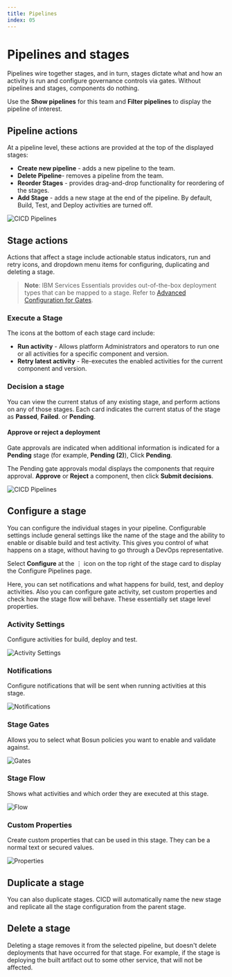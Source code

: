 ```yaml
---
title: Pipelines
index: 05
---
```


# Pipelines and stages

Pipelines wire together stages, and in turn, stages dictate what and how an activity is run and configure governance controls via gates. Without pipelines and stages, components do nothing.

Use the **Show pipelines** for this team and **Filter pipelines** to display the pipeline of interest.

## Pipeline actions

At a pipeline level, these actions are provided at the top of the displayed stages:

- **Create new pipeline** - adds a new pipeline to the team.
- **Delete Pipeline**- removes a pipeline from the team.
- **Reorder Stages** - provides drag-and-drop functionality for reordering of the stages.
- **Add Stage** - adds a new stage at the end of the pipeline. By default, Build, Test, and Deploy activities are turned off.

![CICD Pipelines](./assets/img/pipelines-main.png)

## Stage actions

Actions that affect a stage include actionable status indicators, run and retry icons, and dropdown menu items for configuring, duplicating and deleting a stage. 

> **Note**: IBM Services Essentials provides out-of-the-box deployment types that can be mapped to a stage. Refer to [Advanced Configuration for Gates](/boomerang-cicd/how-to-guide/deployment-types).

### Execute a Stage

The icons at the bottom of each stage card include:
- **Run activity** - Allows platform Administrators and operators to run one or all activities for a specific component and version.
- **Retry latest activity** - Re-executes the enabled activities for the current component and version.

### Decision a stage

You can view the current status of any existing stage, and perform actions on any of those stages. Each card indicates the current status of the stage as **Passed**, **Failed**. or **Pending**.

#### Approve or reject a deployment

Gate approvals are indicated when additional information is indicated for a **Pending** stage (for example, **Pending (2)**), Click **Pending**. 

The Pending gate approvals modal displays the components that require approval. **Approve** or **Reject** a component, then click **Submit decisions**.

![CICD Pipelines](./assets/img/pipelines-pending-approval.png)

## Configure a stage

You can configure the individual stages in your pipeline. Configurable settings include general settings like the name of the stage and the ability to enable or disable build and test activity. This gives you control of what happens on a stage, without having to go through a DevOps representative.

Select **Configure** at the ⋮ icon on the top right of the stage card to display the Configure Pipelines page.

Here, you can set notifications and what happens for build, test, and deploy activities. Also you can configure gate activity, set custom properties and check how the stage flow will behave. These essentially set stage level properties.

### Activity Settings

Configure activities for build, deploy and test.

![Activity Settings](./assets/img/stage_activities.png)

### Notifications

Configure notifications that will be sent when running activities at this stage.

![Notifications](./assets/img/stage_notifications.png)

### Stage Gates

Allows you to select what Bosun policies you want to enable and validate against.

![Gates](./assets/img/stage_gates.png)

### Stage Flow

Shows what activities and which order they are executed at this stage.

![Flow](./assets/img/stage_flow.png)


### Custom Properties

Create custom properties that can be used in this stage. They can be a normal text or secured values.

![Properties](./assets/img/stage_properties.png)

## Duplicate a stage

You can also duplicate stages. CICD will automatically name the new stage and replicate all the stage configuration from the parent stage.

## Delete a stage

Deleting a stage removes it from the selected pipeline, but doesn't delete deployments that have occurred for that stage. For example, if the stage is deploying the built artifact out to some other service, that will not be affected.